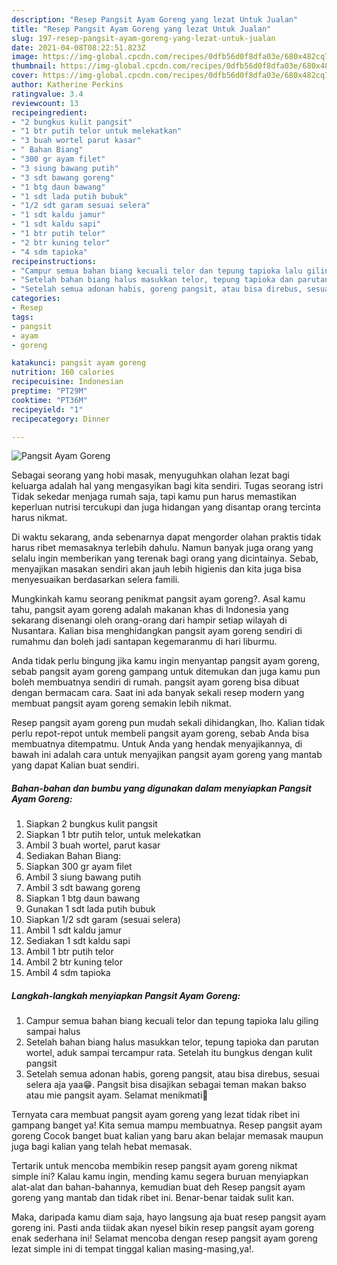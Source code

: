 ```yaml
---
description: "Resep Pangsit Ayam Goreng yang lezat Untuk Jualan"
title: "Resep Pangsit Ayam Goreng yang lezat Untuk Jualan"
slug: 197-resep-pangsit-ayam-goreng-yang-lezat-untuk-jualan
date: 2021-04-08T08:22:51.823Z
image: https://img-global.cpcdn.com/recipes/0dfb56d0f8dfa03e/680x482cq70/pangsit-ayam-goreng-foto-resep-utama.jpg
thumbnail: https://img-global.cpcdn.com/recipes/0dfb56d0f8dfa03e/680x482cq70/pangsit-ayam-goreng-foto-resep-utama.jpg
cover: https://img-global.cpcdn.com/recipes/0dfb56d0f8dfa03e/680x482cq70/pangsit-ayam-goreng-foto-resep-utama.jpg
author: Katherine Perkins
ratingvalue: 3.4
reviewcount: 13
recipeingredient:
- "2 bungkus kulit pangsit"
- "1 btr putih telor untuk melekatkan"
- "3 buah wortel parut kasar"
- " Bahan Biang"
- "300 gr ayam filet"
- "3 siung bawang putih"
- "3 sdt bawang goreng"
- "1 btg daun bawang"
- "1 sdt lada putih bubuk"
- "1/2 sdt garam sesuai selera"
- "1 sdt kaldu jamur"
- "1 sdt kaldu sapi"
- "1 btr putih telor"
- "2 btr kuning telor"
- "4 sdm tapioka"
recipeinstructions:
- "Campur semua bahan biang kecuali telor dan tepung tapioka lalu giling sampai halus"
- "Setelah bahan biang halus masukkan telor, tepung tapioka dan parutan wortel, aduk sampai tercampur rata. Setelah itu bungkus dengan kulit pangsit"
- "Setelah semua adonan habis, goreng pangsit, atau bisa direbus, sesuai selera aja yaa😁. Pangsit bisa disajikan sebagai teman makan bakso atau mie pangsit ayam. Selamat menikmati🤗"
categories:
- Resep
tags:
- pangsit
- ayam
- goreng

katakunci: pangsit ayam goreng 
nutrition: 160 calories
recipecuisine: Indonesian
preptime: "PT29M"
cooktime: "PT36M"
recipeyield: "1"
recipecategory: Dinner

---
```



![Pangsit Ayam Goreng](https://img-global.cpcdn.com/recipes/0dfb56d0f8dfa03e/680x482cq70/pangsit-ayam-goreng-foto-resep-utama.jpg)

Sebagai seorang yang hobi masak, menyuguhkan olahan lezat bagi keluarga adalah hal yang mengasyikan bagi kita sendiri. Tugas seorang istri Tidak sekedar menjaga rumah saja, tapi kamu pun harus memastikan keperluan nutrisi tercukupi dan juga hidangan yang disantap orang tercinta harus nikmat.

Di waktu  sekarang, anda sebenarnya dapat mengorder olahan praktis tidak harus ribet memasaknya terlebih dahulu. Namun banyak juga orang yang selalu ingin memberikan yang terenak bagi orang yang dicintainya. Sebab, menyajikan masakan sendiri akan jauh lebih higienis dan kita juga bisa menyesuaikan berdasarkan selera famili. 



Mungkinkah kamu seorang penikmat pangsit ayam goreng?. Asal kamu tahu, pangsit ayam goreng adalah makanan khas di Indonesia yang sekarang disenangi oleh orang-orang dari hampir setiap wilayah di Nusantara. Kalian bisa menghidangkan pangsit ayam goreng sendiri di rumahmu dan boleh jadi santapan kegemaranmu di hari liburmu.

Anda tidak perlu bingung jika kamu ingin menyantap pangsit ayam goreng, sebab pangsit ayam goreng gampang untuk ditemukan dan juga kamu pun boleh membuatnya sendiri di rumah. pangsit ayam goreng bisa dibuat dengan bermacam cara. Saat ini ada banyak sekali resep modern yang membuat pangsit ayam goreng semakin lebih nikmat.

Resep pangsit ayam goreng pun mudah sekali dihidangkan, lho. Kalian tidak perlu repot-repot untuk membeli pangsit ayam goreng, sebab Anda bisa membuatnya ditempatmu. Untuk Anda yang hendak menyajikannya, di bawah ini adalah cara untuk menyajikan pangsit ayam goreng yang mantab yang dapat Kalian buat sendiri.

<!--inarticleads1-->

##### Bahan-bahan dan bumbu yang digunakan dalam menyiapkan Pangsit Ayam Goreng:

1. Siapkan 2 bungkus kulit pangsit
1. Siapkan 1 btr putih telor, untuk melekatkan
1. Ambil 3 buah wortel, parut kasar
1. Sediakan  Bahan Biang:
1. Siapkan 300 gr ayam filet
1. Ambil 3 siung bawang putih
1. Ambil 3 sdt bawang goreng
1. Siapkan 1 btg daun bawang
1. Gunakan 1 sdt lada putih bubuk
1. Siapkan 1/2 sdt garam (sesuai selera)
1. Ambil 1 sdt kaldu jamur
1. Sediakan 1 sdt kaldu sapi
1. Ambil 1 btr putih telor
1. Ambil 2 btr kuning telor
1. Ambil 4 sdm tapioka




<!--inarticleads2-->

##### Langkah-langkah menyiapkan Pangsit Ayam Goreng:

1. Campur semua bahan biang kecuali telor dan tepung tapioka lalu giling sampai halus
1. Setelah bahan biang halus masukkan telor, tepung tapioka dan parutan wortel, aduk sampai tercampur rata. Setelah itu bungkus dengan kulit pangsit
1. Setelah semua adonan habis, goreng pangsit, atau bisa direbus, sesuai selera aja yaa😁. Pangsit bisa disajikan sebagai teman makan bakso atau mie pangsit ayam. Selamat menikmati🤗




Ternyata cara membuat pangsit ayam goreng yang lezat tidak ribet ini gampang banget ya! Kita semua mampu membuatnya. Resep pangsit ayam goreng Cocok banget buat kalian yang baru akan belajar memasak maupun juga bagi kalian yang telah hebat memasak.

Tertarik untuk mencoba membikin resep pangsit ayam goreng nikmat simple ini? Kalau kamu ingin, mending kamu segera buruan menyiapkan alat-alat dan bahan-bahannya, kemudian buat deh Resep pangsit ayam goreng yang mantab dan tidak ribet ini. Benar-benar taidak sulit kan. 

Maka, daripada kamu diam saja, hayo langsung aja buat resep pangsit ayam goreng ini. Pasti anda tiidak akan nyesel bikin resep pangsit ayam goreng enak sederhana ini! Selamat mencoba dengan resep pangsit ayam goreng lezat simple ini di tempat tinggal kalian masing-masing,ya!.

